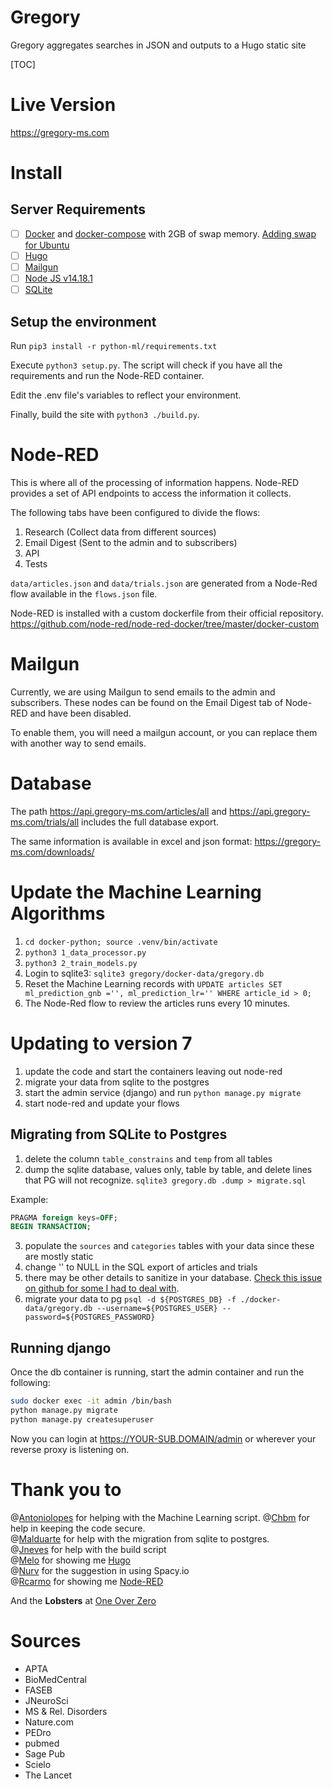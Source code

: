 # Gregory
Gregory aggregates searches in JSON and outputs to a Hugo static site

[TOC]

# Live Version

https://gregory-ms.com

# Install

## Server Requirements

- [ ] [Docker](https://www.docker.com/) and [docker-compose](https://docs.docker.com/compose/) with 2GB of swap memory. [Adding swap for Ubuntu](https://www.digitalocean.com/community/tutorials/how-to-add-swap-space-on-ubuntu-20-04) 
- [ ] [Hugo](https://gohugo.io/) 
- [ ] [Mailgun](https://www.mailgun.com/)
- [ ] [Node JS v14.18.1](https://nodejs.org/en/)
- [ ] [SQLite](https://www.sqlite.org/index.html)

## Setup the environment

Run `pip3 install -r python-ml/requirements.txt`

Execute `python3 setup.py`. The script will check if you have all the requirements and run the Node-RED container.

Edit the .env file's variables to reflect your environment.

Finally, build the site with `python3 ./build.py`.

# Node-RED

This is where all of the processing of information happens. Node-RED provides a set of API endpoints to access the information it collects.

The following tabs have been configured to divide the flows:

1. Research (Collect data from different sources)
2. Email Digest (Sent to the admin and to subscribers)
3. API
4. Tests

`data/articles.json` and `data/trials.json` are generated from a Node-Red flow available in the `flows.json` file.

Node-RED is installed with a custom dockerfile from their official repository. https://github.com/node-red/node-red-docker/tree/master/docker-custom 

# Mailgun

Currently, we are using Mailgun to send emails to the admin and subscribers. These nodes can be found on the Email Digest tab of Node-RED and have been disabled.

To enable them, you will need a mailgun account, or you can replace them with another way to send emails.

# Database

The path https://api.gregory-ms.com/articles/all and https://api.gregory-ms.com/trials/all includes the full database export.

The same information is available in excel and json format: https://gregory-ms.com/downloads/

# Update the Machine Learning Algorithms

1. `cd docker-python; source .venv/bin/activate`
2. `python3 1_data_processor.py`
3. `python3 2_train_models.py`
4. Login to sqlite3: `sqlite3 gregory/docker-data/gregory.db`
5. Reset the Machine Learning records with `UPDATE articles SET ml_prediction_gnb ='', ml_prediction_lr='' WHERE article_id > 0;`
6. The Node-Red flow to review the articles runs every 10 minutes.


# Updating to version 7

1. update the code and start the containers leaving out node-red
2. migrate your data from sqlite to the postgres
3. start the admin service (django) and run `python manage.py migrate`
4. start node-red and update your flows

## Migrating from SQLite to Postgres

1. delete the column `table_constrains` and `temp` from all tables
2. dump the sqlite database, values only, table by table, and delete lines that PG will not recognize. `sqlite3 gregory.db .dump > migrate.sql`

Example:

```sql
PRAGMA foreign keys=OFF;
BEGIN TRANSACTION;
```

3. populate the `sources` and `categories` tables with your data since these are mostly static 
4. change '' to NULL in the SQL export of articles and trials
5. there may be other details to sanitize in your database. [Check this issue on github for some I had to deal with](https://github.com/brunoamaral/gregory/issues/62). 
6. migrate your data to pg `psql -d ${POSTGRES_DB} -f ./docker-data/gregory.db --username=${POSTGRES_USER} --password=${POSTGRES_PASSWORD} `

## Running django

Once the db container is running, start the admin container and run the following:

```bash
sudo docker exec -it admin /bin/bash
python manage.py migrate
python manage.py createsuperuser
```

Now you can login at https://YOUR-SUB.DOMAIN/admin or wherever your reverse proxy is listening on. 


# Thank you to

@[Antoniolopes](https://github.com/antoniolopes) for helping with the Machine Learning script.
@[Chbm](https://github.com/chbm) for help in keeping the code secure.    
@[Malduarte](https://github.com/malduarte) for help with the migration from sqlite to postgres.    
@[Jneves](https://github.com/jneves) for help with the build script    
@[Melo](https://github.com/melo) for showing me [Hugo](https://github.com/gohugoio/hugo)    
@[Nurv](https://github.com/nurv) for the suggestion in using Spacy.io    
@[Rcarmo](https://github.com/rcarmo) for showing me [Node-RED](https://github.com/node-red/node-red)       

And the **Lobsters** at [One Over Zero](https://github.com/oneoverzero)

# Sources

- APTA
- BioMedCentral
- FASEB
- JNeuroSci
- MS & Rel. Disorders
- Nature.com
- PEDro
- pubmed
- Sage Pub
- Scielo
- The Lancet